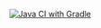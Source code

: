 [![Java CI with Gradle](https://github.com/Katkutia/HW_Postman/actions/workflows/gradle.yml/badge.svg)](https://github.com/Katkutia/HW_Postman/actions/workflows/gradle.yml)
